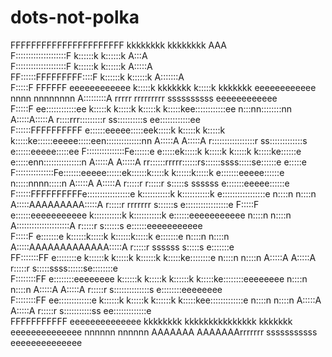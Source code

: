 # dots-not-polka



                                                                                                                                                                                                             
                                                                                                                                                                                                             
FFFFFFFFFFFFFFFFFFFFFF                kkkkkkkk           kkkkkkkk                                                                  AAA                                                                       
F::::::::::::::::::::F                k::::::k           k::::::k                                                                 A:::A                                                                      
F::::::::::::::::::::F                k::::::k           k::::::k                                                                A:::::A                                                                     
FF::::::FFFFFFFFF::::F                k::::::k           k::::::k                                                               A:::::::A                                                                    
  F:::::F       FFFFFF eeeeeeeeeeee    k:::::k    kkkkkkk k:::::k    kkkkkkk eeeeeeeeeeee    nnnn  nnnnnnnn                    A:::::::::A          rrrrr   rrrrrrrrr       ssssssssss       eeeeeeeeeeee    
  F:::::F            ee::::::::::::ee  k:::::k   k:::::k  k:::::k   k:::::kee::::::::::::ee  n:::nn::::::::nn                 A:::::A:::::A         r::::rrr:::::::::r    ss::::::::::s    ee::::::::::::ee  
  F::::::FFFFFFFFFF e::::::eeeee:::::eek:::::k  k:::::k   k:::::k  k:::::ke::::::eeeee:::::een::::::::::::::nn               A:::::A A:::::A        r:::::::::::::::::r ss:::::::::::::s  e::::::eeeee:::::ee
  F:::::::::::::::Fe::::::e     e:::::ek:::::k k:::::k    k:::::k k:::::ke::::::e     e:::::enn:::::::::::::::n             A:::::A   A:::::A       rr::::::rrrrr::::::rs::::::ssss:::::se::::::e     e:::::e
  F:::::::::::::::Fe:::::::eeeee::::::ek::::::k:::::k     k::::::k:::::k e:::::::eeeee::::::e  n:::::nnnn:::::n            A:::::A     A:::::A       r:::::r     r:::::r s:::::s  ssssss e:::::::eeeee::::::e
  F::::::FFFFFFFFFFe:::::::::::::::::e k:::::::::::k      k:::::::::::k  e:::::::::::::::::e   n::::n    n::::n           A:::::AAAAAAAAA:::::A      r:::::r     rrrrrrr   s::::::s      e:::::::::::::::::e 
  F:::::F          e::::::eeeeeeeeeee  k:::::::::::k      k:::::::::::k  e::::::eeeeeeeeeee    n::::n    n::::n          A:::::::::::::::::::::A     r:::::r                  s::::::s   e::::::eeeeeeeeeee  
  F:::::F          e:::::::e           k::::::k:::::k     k::::::k:::::k e:::::::e             n::::n    n::::n         A:::::AAAAAAAAAAAAA:::::A    r:::::r            ssssss   s:::::s e:::::::e           
FF:::::::FF        e::::::::e         k::::::k k:::::k   k::::::k k:::::ke::::::::e            n::::n    n::::n        A:::::A             A:::::A   r:::::r            s:::::ssss::::::se::::::::e          
F::::::::FF         e::::::::eeeeeeee k::::::k  k:::::k  k::::::k  k:::::ke::::::::eeeeeeee    n::::n    n::::n       A:::::A               A:::::A  r:::::r            s::::::::::::::s  e::::::::eeeeeeee  
F::::::::FF          ee:::::::::::::e k::::::k   k:::::k k::::::k   k:::::kee:::::::::::::e    n::::n    n::::n      A:::::A                 A:::::A r:::::r             s:::::::::::ss    ee:::::::::::::e  
FFFFFFFFFFF            eeeeeeeeeeeeee kkkkkkkk    kkkkkkkkkkkkkkk    kkkkkkk eeeeeeeeeeeeee    nnnnnn    nnnnnn     AAAAAAA                   AAAAAAArrrrrrr              sssssssssss        eeeeeeeeeeeeee  
                                                                                                                                                                                                             
                                                                                                                                                                                                             
                                                                                                                                                                                                             
                                                                                                                                                                                                             
                                                                                                                                                                                                             
                                                                                                                                                                                                             
                                                                                                                                                                                                             

